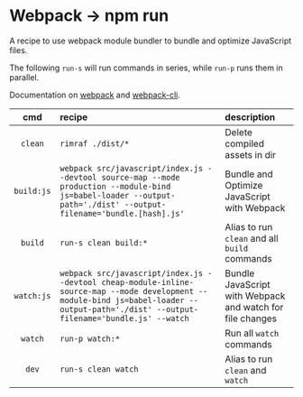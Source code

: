 # Webpack → npm run

A recipe to use webpack module bundler to bundle and optimize JavaScript files.

The following `run-s` will run commands in series, while `run-p` runs them in parallel.

Documentation on [webpack](https://webpack.js.org/concepts/) and [webpack-cli](https://webpack.js.org/api/cli/).

| cmd | recipe | description |
|:---:|:---|:---|
| `clean` | `rimraf ./dist/*` | Delete compiled assets in dir |
| `build:js` | `webpack src/javascript/index.js --devtool source-map --mode production --module-bind js=babel-loader --output-path='./dist' --output-filename='bundle.[hash].js'` | Bundle and Optimize JavaScript with Webpack |
| `build` | `run-s clean build:*` | Alias to run `clean` and all `build` commands |
| `watch:js` | `webpack src/javascript/index.js --devtool cheap-module-inline-source-map --mode development --module-bind js=babel-loader --output-path='./dist' --output-filename='bundle.js' --watch` | Bundle JavaScript with Webpack and watch for file changes |
| `watch` | `run-p watch:*` | Run all `watch` commands |
| `dev` | `run-s clean watch` |  Alias to run `clean` and `watch` |
